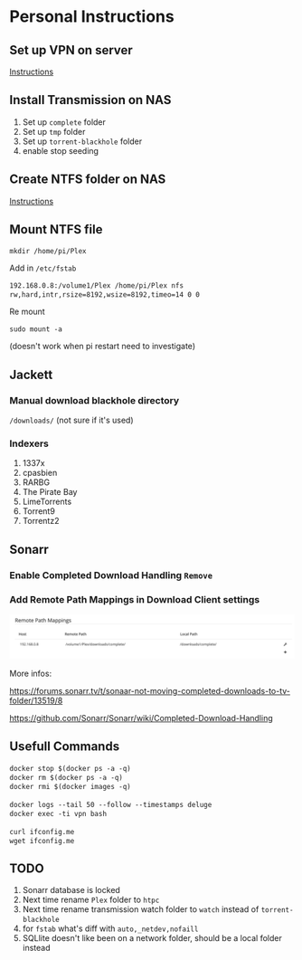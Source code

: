 # Personal Instructions

## Set up VPN on server

[Instructions](https://www.synology.com/en-us/knowledgebase/DSM/help/DSM/AdminCenter/connection_network_vpnclient)

## Install Transmission on NAS

1. Set up `complete` folder
1. Set up `tmp` folder
1. Set up `torrent-blackhole` folder
1. enable stop seeding

## Create NTFS folder on NAS

[Instructions](https://www.synology.com/en-global/knowledgebase/DSM/tutorial/File_Sharing/How_to_access_files_on_Synology_NAS_within_the_local_network_NFS)

## Mount NTFS file

```
mkdir /home/pi/Plex
```

Add in `/etc/fstab`

```
192.168.0.8:/volume1/Plex /home/pi/Plex nfs rw,hard,intr,rsize=8192,wsize=8192,timeo=14 0 0
```

Re mount

```
sudo mount -a
```

(doesn't work when pi restart need to investigate)

## Jackett

### Manual download blackhole directory

`/downloads/` (not sure if it's used)

### Indexers

1. 1337x
1. cpasbien
1. RARBG
1. The Pirate Bay
1. LimeTorrents
1. Torrent9
1. Torrentz2

## Sonarr

### Enable Completed Download Handling `Remove`

### Add Remote Path Mappings in Download Client settings

![Remote Path Mappings](img/sonarr_remote_path_mappings.png)

More infos:

https://forums.sonarr.tv/t/sonaar-not-moving-completed-downloads-to-tv-folder/13519/8

https://github.com/Sonarr/Sonarr/wiki/Completed-Download-Handling

## Usefull Commands

```
docker stop $(docker ps -a -q)
docker rm $(docker ps -a -q)
docker rmi $(docker images -q)

docker logs --tail 50 --follow --timestamps deluge
docker exec -ti vpn bash

curl ifconfig.me
wget ifconfig.me
```

## TODO

1. Sonarr database is locked
1. Next time rename `Plex` folder to `htpc`
1. Next time rename transmission watch folder to `watch` instead of `torrent-blackhole`
1. for `fstab` what's diff with `auto,_netdev,nofaill`
1. SQLlite doesn't like been on a network folder, should be a local folder instead
